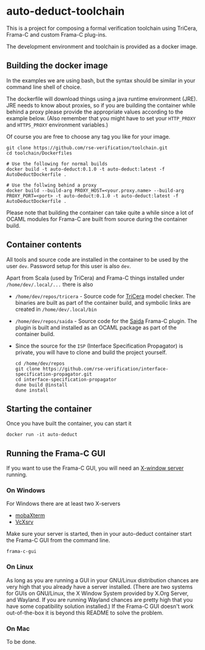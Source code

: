 # auto-deduct-toolchain

This is a project for composing a formal verification toolchain using
TriCera, Frama-C and custom Frama-C plug-ins.

The development environment and toolchain is provided as a docker
image.

## Building the docker image

In the examples we are using bash, but the syntax should be similar
in your command line shell of choice.

The dockerfile will download things using a java runtime environment
(JRE). JRE needs to know about proxies, so if you are building the
container while behind a proxy please provide the appropriate values
according to the example below. (Also remember that you might have to
set your `HTTP_PROXY` and `HTTPS_PROXY` environment variables.)

Of course you are free to choose any tag you like for your image.

```shell
git clone https://github.com/rse-verification/toolchain.git
cd toolchain/Dockerfiles

# Use the following for normal builds
docker build -t auto-deduct:0.1.0 -t auto-deduct:latest -f AutoDeductDockerfile .

# Use the follwing behind a proxy
docker build --build-arg PROXY_HOST=<your.proxy.name> --build-arg PROXY_PORT=<port> -t auto-deduct:0.1.0 -t auto-deduct:latest -f AutoDeductDockerfile .
```

Please note that building the container can take quite a while since
a lot of OCAML modules for Frama-C are built from source during
the container build.

## Container contents

All tools and source code are installed in the container to be used by
the user `dev`. Password setup for this user is also `dev`.

Apart from Scala (used by TriCera) and Frama-C things installed under
`/home/dev/.local/...` there is also

* `/home/dev/repos/tricera` - Source code for
  [TriCera](https://github.com/uuverifiers/tricera) model checker.
  The binaries are built as part of the container build, and symbolic
  links are created in `/home/dev/.local/bin`

* `/home/dev/repos/saida` - Source code for the
  [Saida](https://github.com/rse-verification/saida) Frama-C plugin.
  The plugin is built and installed as an OCAML package as part of
  the container build.

* Since the source for the `ISP` (Interface Specification Propagator)
  is private, you will have to clone and build the project yourself.

  ```shell
  cd /home/dev/repos
  git clone https://github.com/rse-verification/interface-specification-propagator.git
  cd interface-specification-propagator
  dune build @install
  dune install
  ```

## Starting the container

Once you have built the container, you can start it

```shell
docker run -it auto-deduct
```

## Running the Frama-C GUI

If you want to use the Frama-C GUI, you will need an
[X-window server](https://en.wikipedia.org/wiki/X_Window_System)
running.

### On Windows

For Windows there are at least two X-servers

* [mobaXterm](https://mobaxterm.mobatek.net/)
* [VcXsrv](https://sourceforge.net/projects/vcxsrv/)

Make sure your server is started, then in your auto-deduct container
start the Frama-C GUI from the command line.

```shell
frama-c-gui
```

### On Linux

As long as you are running a GUI in your GNU/Linux distribution
chances are very high that you already have a server installed.
(There are two systems for GUIs on GNU/Linux, the X Window System
provided by X.Org Server, and Wayland. If you are running Wayland
chances are pretty high that you have some copatibility solution
installed.) If the Frama-C GUI doesn't work out-of-the-box it is
beyond this README to solve the problem.

### On Mac

To be done.
